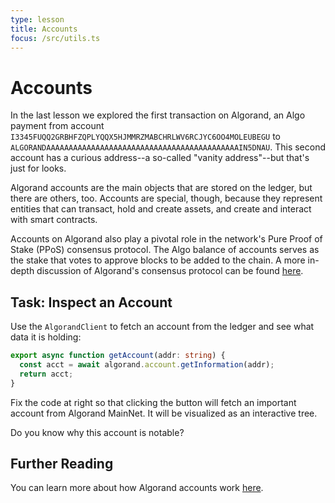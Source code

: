 ```yaml
---
type: lesson
title: Accounts
focus: /src/utils.ts
---
```


# Accounts

In the last lesson we explored the first transaction on Algorand, an Algo payment from account `I3345FUQQ2GRBHFZQPLYQQX5HJMMRZMABCHRLWV6RCJYC6OO4MOLEUBEGU` to `ALGORANDAAAAAAAAAAAAAAAAAAAAAAAAAAAAAAAAAAAAAAAAAAAIN5DNAU`. This second account has a curious address--a so-called "vanity address"--but that's just for looks.

Algorand accounts are the main objects that are stored on the ledger, but there are others, too. Accounts are special, though, because they represent entities that can transact, hold and create assets, and create and interact with smart contracts.

Accounts on Algorand also play a pivotal role in the network's Pure Proof of Stake (PPoS) consensus protocol. The Algo balance of accounts serves as the stake that votes to approve blocks to be added to the chain. A more in-depth discussion of Algorand's consensus protocol can be found [here](http://dev.algorand.co/protocol/overview).

## Task: Inspect an Account

Use the `AlgorandClient` to fetch an account from the ledger and see what data it is holding:

```ts add={2,3}
export async function getAccount(addr: string) {
  const acct = await algorand.account.getInformation(addr);
  return acct;
}
```

Fix the code at right so that clicking the button will fetch an important account from Algorand MainNet. It will be visualized as an interactive tree.

Do you know why this account is notable?

## Further Reading

You can learn more about how Algorand accounts work [here](http://dev.algorand.co/concepts/accounts/overview).
